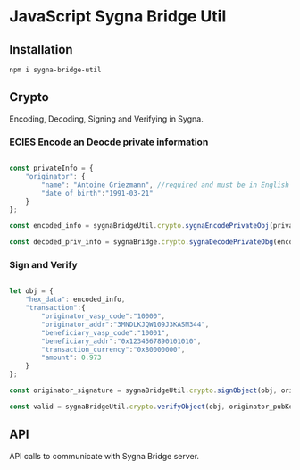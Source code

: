 # JavaScript Sygna Bridge Util

## Installation

```shell
npm i sygna-bridge-util
```

## Crypto

Encoding, Decoding, Signing and Verifying in Sygna.

### ECIES Encode an Deocde private information

```javascript

const privateInfo = {
    "originator": {
        "name": "Antoine Griezmann", //required and must be in English
        "date_of_birth":"1991-03-21"
    }
};

const encoded_info = sygnaBridgeUtil.crypto.sygnaEncodePrivateObj(privateInfo, recipient_pubKey);

const decoded_priv_info = sygnaBridge.crypto.sygnaDecodePrivateObg(encoded_info, recipient_privKey)

```

### Sign and Verify

```javascript

let obj = {
    "hex_data": encoded_info,
    "transaction":{
        "originator_vasp_code":"10000",
        "originator_addr":"3MNDLKJQW109J3KASM344",
        "beneficiary_vasp_code":"10001",
        "beneficiary_addr":"0x1234567890101010",
        "transaction_currency":"0x80000000",
        "amount": 0.973
    }
};

const originator_signature = sygnaBridgeUtil.crypto.signObject(obj, originator_privKey);

const valid = sygnaBridgeUtil.crypto.verifyObject(obj, originator_pubKey, originator_signature);

```

## API

API calls to communicate with Sygna Bridge server.
